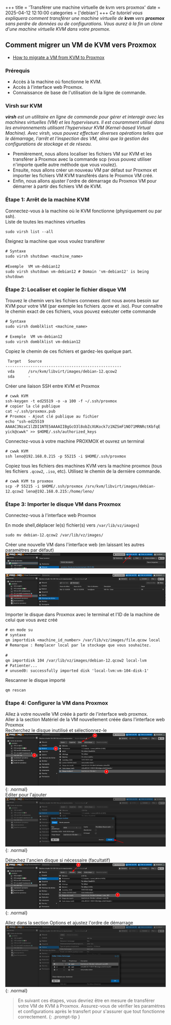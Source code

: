 +++
title = 'Transférer une machine virtuelle de kvm vers proxmox'
date = 2025-04-12 12:10:00
categories = ['debian']
+++
*Ce tutoriel vous expliquera comment transférer une machine virtuelle de **kvm** vers **proxmox** sans perdre de données ou de configurations. Vous aurez à la fin un clone d'une machine virtuelle KVM dans votre proxmox.*

## Comment migrer un VM de KVM vers Proxmox

* [How to migrate a VM from KVM to Proxmox](https://crackoverflow.com/docs/system_administration/virtualization/how-to-migrate-a-vm-from-kvm-to-proxmox/)


### Prérequis

* Accès à la machine où fonctionne le KVM.
* Accès à l'interface web Proxmox.
* Connaissance de base de l'utilisation de la ligne de commande.

### Virsh sur KVM

*__virsh__ est un utilitaire en ligne de commande pour gérer et interagir avec les machines virtuelles (VM) et les hyperviseurs. Il est couramment utilisé dans les environnements utilisant l'hyperviseur KVM (Kernel-based Virtual Machine). Avec virsh, vous pouvez effectuer diverses opérations telles que le démarrage, l'arrêt et l'inspection des VM, ainsi que la gestion des configurations de stockage et de réseau.*

* Premièrement, nous allons localiser les fichiers VM sur KVM et les transférer à Proxmox avec la commande scp (vous pouvez utiliser n'importe quelle autre méthode que vous voulez).   
* Ensuite, nous allons créer un nouveau VM par défaut sur Proxmox et importer les fichiers VM KVM transférés dans le Proxmox VM créé.   
* Enfin, nous allons ajuster l'ordre de démarrage du Proxmox VM pour démarrer à partir des fichiers VM de KVM.

### Étape 1: Arrêt de la machine KVM

Connectez-vous à la machine où le KVM fonctionne (physiquement ou par ssh).  
Liste de toutes les machines virtuelles  

```shell
sudo virsh list --all
```

Éteignez la machine que vous voulez transférer 

```shell
# Syntaxe
sudo virsh shutdown <machine_name>

#Exemple  VM vm-debian12
sudo virsh shutdown vm-debian12 # Domain 'vm-debian12' is being shutdown
```

### Étape 2: Localiser et copier le fichier disque VM

Trouvez le chemin vers les fichiers connexes dont nous avons besoin sur KVM pour votre VM (par exemple les fichiers .qcow et .iso). Pour connaître le chemin exact de ces fichiers, vous pouvez exécuter cette commande 

```shell
# Syntaxe
sudo virsh domblklist <machine_name>

# Exemple  VM vm-debian12
sudo virsh domblklist vm-debian12
```

Copiez le chemin de ces fichiers et gardez-les quelque part.

```
 Target   Source
---------------------------------------------------
 vda      /srv/kvm/libvirt/images/debian-12.qcow2
 sda      -
```

Créer une liaison SSH entre KVM et Proxmox

```shell
# cwwk KVM
ssh-keygen -t ed25519 -o -a 100 -f ~/.ssh/proxmox
# copier la clé publique
cat ~/.ssh/proxmox.pub
# Proxmox - Ajout clé publique au fichier 
echo "ssh-ed25519 AAAAC3NzaC1lZDI1NTE5AAAAIIBgGcO3l8obZcXUKock7z1NZSmF1NO71MRNRctKbfqE yick@cwwk" >> $HOME/.ssh/authorized_keys
```

Connectez-vous à votre machine PROXMOX et ouvrez un terminal  

```shell
# cwwk KVM
ssh leno@192.168.0.215 -p 55215 -i $HOME/.ssh/proxmox
```

Copiez tous les fichiers des machines KVM vers la machine proxmox (tous les fichiers `.qcow2`, `.iso`, etc). Utilisez le chemin de la dernière commande. 

```shell
# cwwk KVM to proxmox
scp -P 55215 -i $HOME/.ssh/proxmox /srv/kvm/libvirt/images/debian-12.qcow2 leno@192.168.0.215:/home/leno/
```

### Étape 3: Importer le disque VM dans Proxmox

Connectez-vous à l'interface web Proxmox  

En mode shell,déplacer le(s) fichier(s) vers `/var/lib/vz/images`)

```shell
sudo mv debian-12.qcow2 /var/lib/vz/images/
```

Créer une nouvelle VM dans l'interface web (en laissant les autres paramètres par défaut)  
![](kvm2proxmox01.png)

![](kvm2proxmox02.png)

Importer le disque dans Proxmox avec le terminal et l'ID de la machine de celui que vous avez créé

```shell
# en mode su
# syntaxe
qm importdisk <machine_id_number> /var/lib/vz/images/file.qcow local
# Remarque : Remplacer local par le stockage que vous souhaitez.

# 
qm importdisk 104 /var/lib/vz/images/debian-12.qcow2 local-lvm
# Patienter...
# unused0: successfully imported disk 'local-lvm:vm-104-disk-1'
```

Rescanner le disque importé

```shell
qm rescan
```

### Étape 4: Configurer la VM dans Proxmox

Allez à votre nouvelle VM créée à partir de l'interface web proxmox.  
Aller à la section Matériel de la VM nouvellement créée dans l'interface web Proxmox  
Recherchez le disque inutilisé et sélectionnez-le    
![](kvm2proxmox03.png){: .normal}  
Editer pour l'ajouter  
![](kvm2proxmox04.png){: .normal}  

Détachez l'ancien disque si nécessaire (facultatif)  
![](kvm2proxmox05.png){: .normal}  

Allez dans la section Options et ajustez l'ordre de démarrage   
![](kvm2proxmox06.png){: .normal}  

>En suivant ces étapes, vous devriez être en mesure de transférer votre VM de KVM à Proxmox. Assurez-vous de vérifier les paramètres et configurations après le transfert pour s'assurer que tout fonctionne correctement.
{: .prompt-tip }
